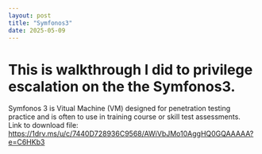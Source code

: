 ```yaml
---
layout: post
title: "Symfonos3"
date: 2025-05-09
---
```

# This is walkthrough I did to privilege escalation on the the Symfonos3.  
Symfonos 3 is Vitual Machine (VM) designed for penetration testing practice and is often to use in training course or skill test assessments.  
Link to download file: https://1drv.ms/u/c/7440D728936C9568/AWiVbJMo10AggHQ0GQAAAAA?e=C6HKb3  


